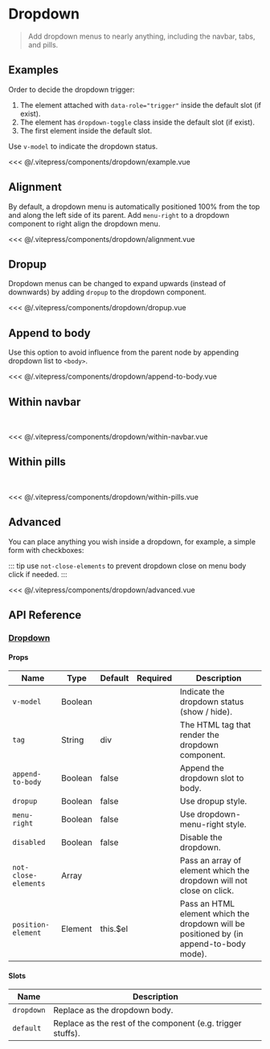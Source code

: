 # Dropdown

> Add dropdown menus to nearly anything, including the navbar, tabs, and pills.

## Examples

Order to decide the dropdown trigger:

1. The element attached with `data-role="trigger"` inside the default slot (if exist).
1. The element has `dropdown-toggle` class inside the default slot (if exist).
2. The first element inside the default slot.

Use `v-model` to indicate the dropdown status.

<dropdown-example/>

<<< @/.vitepress/components/dropdown/example.vue

## Alignment

By default, a dropdown menu is automatically positioned 100% from the top and along the left side of its parent. Add `menu-right` to a dropdown component to right align the dropdown menu.

<dropdown-alignment/>

<<< @/.vitepress/components/dropdown/alignment.vue

## Dropup

Dropdown menus can be changed to expand upwards (instead of downwards) by adding `dropup` to the dropdown component.

<dropdown-dropup/>

<<< @/.vitepress/components/dropdown/dropup.vue

## Append to body

Use this option to avoid influence from the parent node by appending dropdown list to `<body>`.

<dropdown-append-to-body/>

<<< @/.vitepress/components/dropdown/append-to-body.vue

## Within navbar

<br/>

<dropdown-within-navbar/>

<<< @/.vitepress/components/dropdown/within-navbar.vue

## Within pills

<br/>

<dropdown-within-pills/>

<<< @/.vitepress/components/dropdown/within-pills.vue

## Advanced

You can place anything you wish inside a dropdown, for example, a simple form with checkboxes:

::: tip
use `not-close-elements` to prevent dropdown close on menu body click if needed.
:::

<dropdown-advanced/>

<<< @/.vitepress/components/dropdown/advanced.vue


## API Reference

### [Dropdown](https://github.com/uiv-lib/uiv/blob/1.x/src/components/dropdown/Dropdown.vue)

#### Props

Name                 | Type       | Default  | Required | Description
----------------     | ---------- | -------- | -------- | -----------------------
`v-model`            | Boolean    |          |          | Indicate the dropdown status (show / hide).
`tag`                | String     | div      |          | The HTML tag that render the dropdown component.
`append-to-body`     | Boolean    | false    |          | Append the dropdown slot to body.
`dropup`             | Boolean    | false    |          | Use dropup style.
`menu-right`         | Boolean    | false    |          | Use dropdown-menu-right style.
`disabled`           | Boolean    | false    |          | Disable the dropdown.
`not-close-elements` | Array      |          |          | Pass an array of element which the dropdown will not close on click.
`position-element`   | Element    | this.$el |          | Pass an HTML element which the dropdown will be positioned by (in append-to-body mode).

#### Slots

Name      | Description
--------- | -----------------------
`dropdown` | Replace as the dropdown body.
`default` | Replace as the rest of the component (e.g. trigger stuffs).
